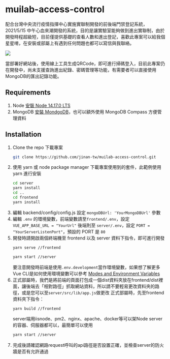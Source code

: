 # muilab-access-control
配合台灣中央流行疫情指揮中心實施實聯制開發的前後端門禁登記系統，2021/5/15 中午心血來潮開發的系統，目的是讓實驗室能夠做到進出實聯制，由於開發時程超級短，目前僅提供基礎的查看人數和進出登記，喜歡此專案可以給我個星星唷，在安裝或部屬上有遇到任何問題也都可以寫信與我聯絡。

![](https://i.imgur.com/MKiz14x.png)

當部署好網站後，使用線上工具生成QRCode，即可進行掃碼登入，目前此專案仍在開發中，尚未支援查詢進出紀錄、密碼管理等功能，有需要者可以直接使用MongoDB的匯出記錄功能。


## Requirements
1. Node [安裝 Node 14.17.0 LTS](https://nodejs.org/en/)
2. MongoDB [安裝 MondgoDB](https://www.mongodb.com/)，也可以額外使用 MongoDB Compass 方便管理資料

## Installation
1. Clone the repo 下載專案
    ```sh
    git clone https://github.com/jinan-tw/muilab-access-control.git
    ```
2. 使用 yarn 或 node package manager 下載專案使用到的套件，此範例使用 yarn 進行安裝
    ```sh
    cd server
    yarn install
    cd ..
    cd frontend
    yarn install
    ```
3. 編輯 backend/config/config.js 設定 `mongoDBUrl: 'YourMongoDBUrl'` 參數
4. 編輯 `.env` 的環境變數，前端變數請至`frontend/.env`，設定`VUE_APP_BASE_URL = "YourUrl"`
    後端則至 `server/.env`，設定 `PORT = "YourServerListenPort"`，預設的 PORT 是 `80`
6. 開發時請開啟兩個終端機至 frontend 以及 server 資料下指令，即可進行開發
    ```sh 
    yarn serve //frontend
    ```
    ```sh
    yarn start //server
    ```
    要注意開發時前端是使用`.env.development`當作環境變數，如果想了解更多Vue CLI是如何使用環境變數可以參考 [Modes and Environment Variables](https://cli.vuejs.org/guide/mode-and-env.html#modes-and-environment-variables) 
7. 正式部屬時，我們是將前端的頁面打包成一個dist資料夾放在frontend/dist裡面，讓後端去「相對路徑」抓取網站資料，所以請不要輕易更改資料夾的路徑，或是您可以至`server/src/lib/app.js`做更改
    正式部屬時，先至frontend資料夾下指令：
    ```sh
    yarn build //frontend
    ```
    server端用iisnode、pm2、nginx、apache、docker等可以架Node server的容器、伺服器都可以，最簡單可以使用
    ```sh
    yarn start //server
    ```
9. 完成後請確認網路request呼叫的api路徑是否設置正確，並檢查server的防火牆是否有允許通過
    

